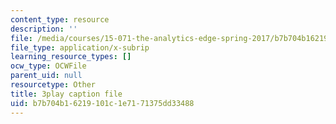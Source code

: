 ```yaml
---
content_type: resource
description: ''
file: /media/courses/15-071-the-analytics-edge-spring-2017/b7b704b16219101c1e7171375dd33488_iR1nRg-jm1o.srt
file_type: application/x-subrip
learning_resource_types: []
ocw_type: OCWFile
parent_uid: null
resourcetype: Other
title: 3play caption file
uid: b7b704b1-6219-101c-1e71-71375dd33488
---
```

